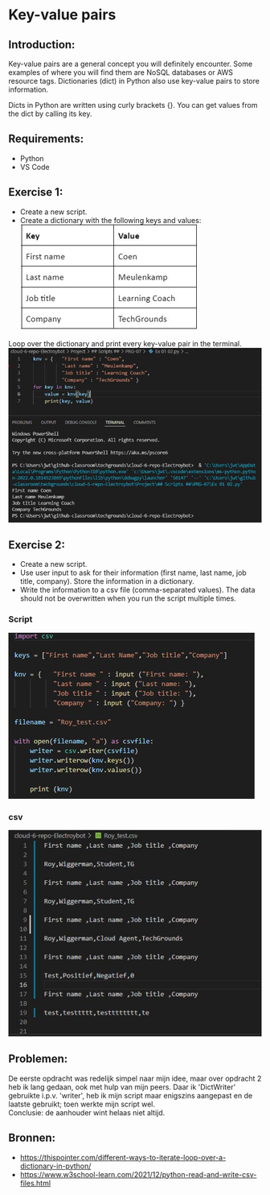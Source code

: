# Key-value pairs

## Introduction:
Key-value pairs are a general concept you will definitely encounter. Some examples of where you will find them are NoSQL databases or AWS resource tags. Dictionaries (dict) in Python also use key-value pairs to store information.  

Dicts in Python are written using curly brackets {}. You can get values from the dict by calling its key.  

## Requirements:  
- Python 
- VS Code 

## Exercise 1:
- Create a new script.
- Create a dictionary with the following keys and values:  
![Kijk](https://github.com/techgrounds/cloud-6-repo-Electroybot/blob/main/00_includes/%23%23%20Project%20%23%23/PRG-08/Ex%2001%2001.JPG?raw=true)  

Loop over the dictionary and print every key-value pair in the terminal.  
![Kijk](https://github.com/techgrounds/cloud-6-repo-Electroybot/blob/main/00_includes/%23%23%20Project%20%23%23/PRG-08/Ex%2001%2002.JPG?raw=true)

## Exercise 2:  
- Create a new script.  
- Use user input to ask for their information (first name, last name, job title, company). Store the information in a dictionary.  
- Write the information to a csv file (comma-separated values). The data should not be overwritten when you run the script multiple times.  

### Script
![Kijk](https://github.com/techgrounds/cloud-6-repo-Electroybot/blob/main/00_includes/%23%23%20Project%20%23%23/PRG-08/Ex%2002%20Script.JPG?raw=true)  

### csv  
![Kijk](https://github.com/techgrounds/cloud-6-repo-Electroybot/blob/main/00_includes/%23%23%20Project%20%23%23/PRG-08/Ex%2002%20csvfile.JPG?raw=true)  

## Problemen:  
De eerste opdracht was redelijk simpel naar mijn idee, maar over opdracht 2 heb ik lang gedaan, ook met hulp van mijn peers. Daar ik 'DictWriter' gebruikte i.p.v. 'writer', heb ik mijn script maar enigszins aangepast en de laatste gebruikt; toen werkte mijn script wel.  
Conclusie: de aanhouder wint helaas niet altijd.  

## Bronnen:
- https://thispointer.com/different-ways-to-iterate-loop-over-a-dictionary-in-python/
- https://www.w3school-learn.com/2021/12/python-read-and-write-csv-files.html
